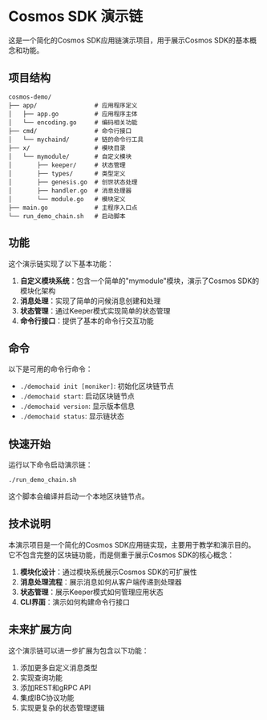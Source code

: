 # Cosmos SDK 演示链

这是一个简化的Cosmos SDK应用链演示项目，用于展示Cosmos SDK的基本概念和功能。

## 项目结构

```
cosmos-demo/
├── app/                # 应用程序定义
│   ├── app.go          # 应用程序主体
│   └── encoding.go     # 编码相关功能
├── cmd/                # 命令行接口
│   └── mychaind/       # 链的命令行工具
├── x/                  # 模块目录
│   └── mymodule/       # 自定义模块
│       ├── keeper/     # 状态管理
│       ├── types/      # 类型定义
│       ├── genesis.go  # 创世状态处理
│       ├── handler.go  # 消息处理器
│       └── module.go   # 模块定义
├── main.go             # 主程序入口点
└── run_demo_chain.sh   # 启动脚本
```

## 功能

这个演示链实现了以下基本功能：

1. **自定义模块系统**：包含一个简单的"mymodule"模块，演示了Cosmos SDK的模块化架构
2. **消息处理**：实现了简单的问候消息创建和处理
3. **状态管理**：通过Keeper模式实现简单的状态管理
4. **命令行接口**：提供了基本的命令行交互功能

## 命令

以下是可用的命令行命令：

- `./demochaid init [moniker]`: 初始化区块链节点
- `./demochaid start`: 启动区块链节点
- `./demochaid version`: 显示版本信息
- `./demochaid status`: 显示链状态

## 快速开始

运行以下命令启动演示链：

```bash
./run_demo_chain.sh
```

这个脚本会编译并启动一个本地区块链节点。

## 技术说明

本演示项目是一个简化的Cosmos SDK应用链实现，主要用于教学和演示目的。它不包含完整的区块链功能，而是侧重于展示Cosmos SDK的核心概念：

1. **模块化设计**：通过模块系统展示Cosmos SDK的可扩展性
2. **消息处理流程**：展示消息如何从客户端传递到处理器
3. **状态管理**：展示Keeper模式如何管理应用状态
4. **CLI界面**：演示如何构建命令行接口

## 未来扩展方向

这个演示链可以进一步扩展为包含以下功能：

1. 添加更多自定义消息类型
2. 实现查询功能
3. 添加REST和gRPC API
4. 集成IBC协议功能
5. 实现更复杂的状态管理逻辑